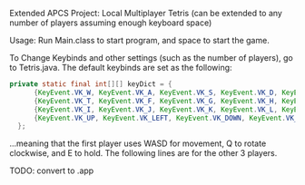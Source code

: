 Extended APCS Project: Local Multiplayer Tetris (can be extended to any number of players assuming enough keyboard space)

Usage: Run Main.class to start program, and space to start the game.

To Change Keybinds and other settings (such as the number of players), go to Tetris.java. The default keybinds are set as the following:
```java
private static final int[][] keyDict = {
      {KeyEvent.VK_W, KeyEvent.VK_A, KeyEvent.VK_S, KeyEvent.VK_D, KeyEvent.VK_Q, KeyEvent.VK_E}, 
      {KeyEvent.VK_T, KeyEvent.VK_F, KeyEvent.VK_G, KeyEvent.VK_H, KeyEvent.VK_R, KeyEvent.VK_Y}, 
      {KeyEvent.VK_I, KeyEvent.VK_J, KeyEvent.VK_K, KeyEvent.VK_L, KeyEvent.VK_U, KeyEvent.VK_O}, 
      {KeyEvent.VK_UP, KeyEvent.VK_LEFT, KeyEvent.VK_DOWN, KeyEvent.VK_RIGHT, KeyEvent.VK_SLASH, KeyEvent.VK_SHIFT}
  };
```
...meaning that the first player uses WASD for movement, Q to rotate clockwise, and E to hold. The following lines are for the other 3 players.

TODO: convert to .app